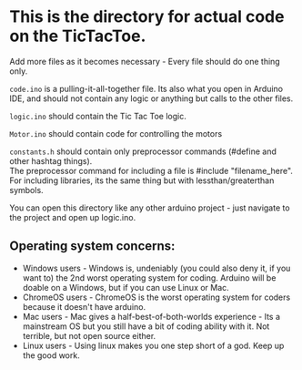 # This is the directory for actual code on the TicTacToe.

Add more files as it becomes necessary - Every file should do one thing only.

`code.ino` is a pulling-it-all-together file. Its also what you open in Arduino IDE, and should not contain any logic or anything but calls to the other files.

`logic.ino` should contain the Tic Tac Toe logic.

`Motor.ino` should contain code for controlling the motors

`constants.h` should contain only preprocessor commands (#define and other hashtag things).  
The preprocessor command for including a file is #include "filename_here". For including libraries, its the same thing but with lessthan/greaterthan symbols.

You can open this directory like any other arduino project - just navigate to the project and open up logic.ino.

## Operating system concerns:
* Windows users - Windows is, undeniably (you could also deny it, if you want to) the 2nd worst operating system for coding. Arduino will be doable on a Windows, but if you can use Linux or Mac.
* ChromeOS users - ChromeOS is the worst operating system for coders because it doesn't have arduino.
* Mac users - Mac gives a half-best-of-both-worlds experience - Its a mainstream OS but you still have a bit of coding ability with it. Not terrible, but not open source either.
* Linux users - Using linux makes you one step short of a god. Keep up the good work.
